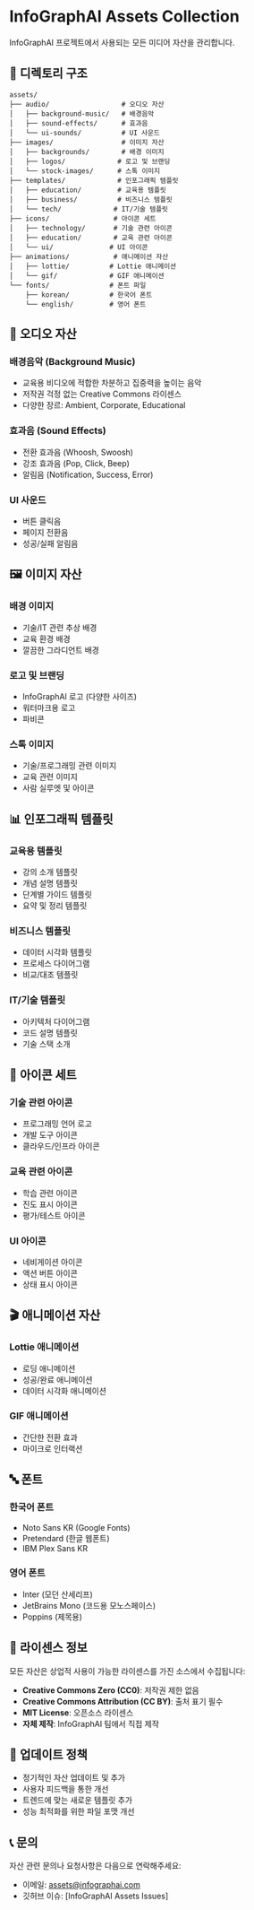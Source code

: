 # InfoGraphAI Assets Collection

InfoGraphAI 프로젝트에서 사용되는 모든 미디어 자산을 관리합니다.

## 📁 디렉토리 구조

```
assets/
├── audio/                  # 오디오 자산
│   ├── background-music/   # 배경음악
│   ├── sound-effects/      # 효과음
│   └── ui-sounds/          # UI 사운드
├── images/                 # 이미지 자산
│   ├── backgrounds/        # 배경 이미지
│   ├── logos/             # 로고 및 브랜딩
│   └── stock-images/      # 스톡 이미지
├── templates/             # 인포그래픽 템플릿
│   ├── education/         # 교육용 템플릿
│   ├── business/          # 비즈니스 템플릿
│   └── tech/             # IT/기술 템플릿
├── icons/                # 아이콘 세트
│   ├── technology/       # 기술 관련 아이콘
│   ├── education/        # 교육 관련 아이콘
│   └── ui/              # UI 아이콘
├── animations/           # 애니메이션 자산
│   ├── lottie/          # Lottie 애니메이션
│   └── gif/             # GIF 애니메이션
└── fonts/               # 폰트 파일
    ├── korean/          # 한국어 폰트
    └── english/         # 영어 폰트
```

## 🎵 오디오 자산

### 배경음악 (Background Music)
- 교육용 비디오에 적합한 차분하고 집중력을 높이는 음악
- 저작권 걱정 없는 Creative Commons 라이센스
- 다양한 장르: Ambient, Corporate, Educational

### 효과음 (Sound Effects)
- 전환 효과음 (Whoosh, Swoosh)
- 강조 효과음 (Pop, Click, Beep)
- 알림음 (Notification, Success, Error)

### UI 사운드
- 버튼 클릭음
- 페이지 전환음
- 성공/실패 알림음

## 🖼️ 이미지 자산

### 배경 이미지
- 기술/IT 관련 추상 배경
- 교육 환경 배경
- 깔끔한 그라디언트 배경

### 로고 및 브랜딩
- InfoGraphAI 로고 (다양한 사이즈)
- 워터마크용 로고
- 파비콘

### 스톡 이미지
- 기술/프로그래밍 관련 이미지
- 교육 관련 이미지
- 사람 실루엣 및 아이콘

## 📊 인포그래픽 템플릿

### 교육용 템플릿
- 강의 소개 템플릿
- 개념 설명 템플릿
- 단계별 가이드 템플릿
- 요약 및 정리 템플릿

### 비즈니스 템플릿
- 데이터 시각화 템플릿
- 프로세스 다이어그램
- 비교/대조 템플릿

### IT/기술 템플릿
- 아키텍처 다이어그램
- 코드 설명 템플릿
- 기술 스택 소개

## 🎨 아이콘 세트

### 기술 관련 아이콘
- 프로그래밍 언어 로고
- 개발 도구 아이콘
- 클라우드/인프라 아이콘

### 교육 관련 아이콘
- 학습 관련 아이콘
- 진도 표시 아이콘
- 평가/테스트 아이콘

### UI 아이콘
- 네비게이션 아이콘
- 액션 버튼 아이콘
- 상태 표시 아이콘

## 🎬 애니메이션 자산

### Lottie 애니메이션
- 로딩 애니메이션
- 성공/완료 애니메이션
- 데이터 시각화 애니메이션

### GIF 애니메이션
- 간단한 전환 효과
- 마이크로 인터랙션

## 🔤 폰트

### 한국어 폰트
- Noto Sans KR (Google Fonts)
- Pretendard (한글 웹폰트)
- IBM Plex Sans KR

### 영어 폰트
- Inter (모던 산세리프)
- JetBrains Mono (코드용 모노스페이스)
- Poppins (제목용)

## 📝 라이센스 정보

모든 자산은 상업적 사용이 가능한 라이센스를 가진 소스에서 수집됩니다:

- **Creative Commons Zero (CC0)**: 저작권 제한 없음
- **Creative Commons Attribution (CC BY)**: 출처 표기 필수
- **MIT License**: 오픈소스 라이센스
- **자체 제작**: InfoGraphAI 팀에서 직접 제작

## 🔄 업데이트 정책

- 정기적인 자산 업데이트 및 추가
- 사용자 피드백을 통한 개선
- 트렌드에 맞는 새로운 템플릿 추가
- 성능 최적화를 위한 파일 포맷 개선

## 📞 문의

자산 관련 문의나 요청사항은 다음으로 연락해주세요:
- 이메일: assets@infographai.com
- 깃허브 이슈: [InfoGraphAI Assets Issues]